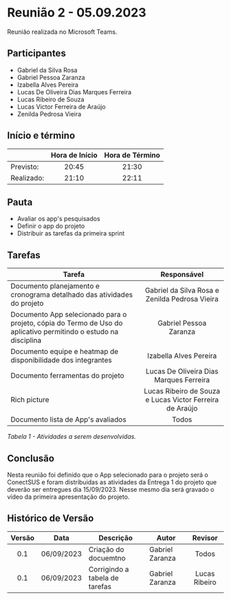 # Reunião 2 - 05.09.2023

Reunião realizada no Microsoft Teams.

## Participantes

* Gabriel da Silva Rosa          
* Gabriel Pessoa Zaranza         
* Izabella Alves Pereira
* Lucas De Oliveira Dias Marques Ferreira     
* Lucas Ribeiro de Souza         
* Lucas Victor Ferreira de Araújo
* Zenilda Pedrosa Vieira         
  
## Início e término

|	             |Hora de Início  |Hora de Término  |
|--------------|:--------------:|:---------------:|
|Previsto:     |     20:45      |      21:30      |
|Realizado:    |     21:10      |        22:11    |

## Pauta

* Avaliar os app's pesquisados
* Definir o app do projeto
* Distribuir as tarefas da primeira sprint

## Tarefas

|Tarefa                                          |Responsável                    |
|------------------------------------------------|:-----------------------------:|
|Documento planejamento e cronograma detalhado das atividades do projeto|Gabriel da Silva Rosa  e Zenilda Pedrosa Vieira                  |
|Documento App selecionado para o projeto, cópia do Termo de Uso do aplicativo permitindo o estudo na disciplina |Gabriel Pessoa Zaranza                  |
|Documento equipe e heatmap de disponibilidade dos integrantes|Izabella Alves Pereira                  |
|Documento ferramentas do projeto|Lucas De Oliveira Dias Marques Ferreira |
|Rich picture|Lucas Ribeiro de Souza  e Lucas Victor Ferreira de Araújo                 |
|Documento lista de App's avaliados|Todos                 |



*Tabela 1 - Atividades a serem desenvolvidas.*

## Conclusão
Nesta reunião foi definido que o App selecionado para o projeto será o ConectSUS e foram distribuidas as atividades da Entrega 1 do projeto que deverão ser entregues dia 15/09/2023. Nesse mesmo dia será gravado o vídeo da primeira apresentação do projeto.


## Histórico de Versão

|Versão|Data|Descrição|Autor|Revisor|
|:----:|----|---------|-----|:-------:|
|0.1|06/09/2023|Criação do docuemtno|Gabriel Zaranza|Todos|
|0.1|06/09/2023|Corrigindo a tabela de tarefas|Gabriel Zaranza|Lucas Ribeiro|
